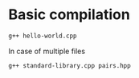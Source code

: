 # Basic compilation

```bash
g++ hello-world.cpp
```

In case of multiple files

```bash
g++ standard-library.cpp pairs.hpp
```





